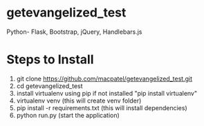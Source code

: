 # getevangelized_test
Python- Flask, Bootstrap, jQuery, Handlebars.js

# Steps to Install
1. git clone https://github.com/macpatel/getevangelized_test.git
2. cd getevangelized_test
3. install virtualenv using pip if not installed "pip install virtualenv"
4. virtualenv venv (this will create venv folder)
5. pip install -r requirements.txt (this will install dependencies)
6. python run.py (start the application)
